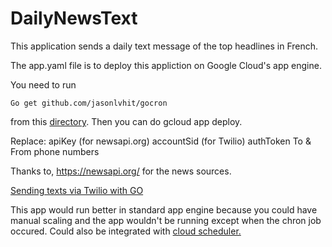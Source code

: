 # DailyNewsText
This application sends a daily text message of the top headlines in French. 

The app.yaml file is to deploy this appliction on Google Cloud's app engine. 

You need to run
```
Go get github.com/jasonlvhit/gocron
```
from this [directory](github.com/jasonlvhit/gocron). Then you can do gcloud app deploy.

Replace:
apiKey (for newsapi.org)
accountSid (for Twilio)
authToken
To & From phone numbers

Thanks to, https://newsapi.org/ for the news sources. 

[Sending texts via Twilio with GO](https://www.twilio.com/blog/2017/09/send-text-messages-golang.html)

This app would run better in standard app engine because you could have manual scaling and the app wouldn't be running except when the chron job occured. Could also be integrated with [cloud scheduler.](https://cloud.google.com/scheduler/)
